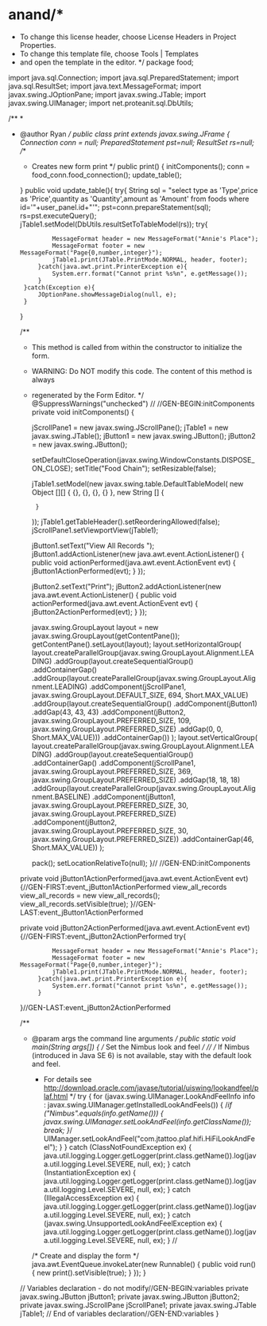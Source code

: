 # anand/*
 * To change this license header, choose License Headers in Project Properties.
 * To change this template file, choose Tools | Templates
 * and open the template in the editor.
 */
package food;

import java.sql.Connection;
import java.sql.PreparedStatement;
import java.sql.ResultSet;
import java.text.MessageFormat;
import javax.swing.JOptionPane;
import javax.swing.JTable;
import javax.swing.UIManager;
import net.proteanit.sql.DbUtils;

/**
 *
 * @author Ryan
 */
public class print extends javax.swing.JFrame {
Connection conn = null;
PreparedStatement pst=null;
ResultSet rs=null;
    /**
     * Creates new form print
     */
    public print() {
        initComponents();
        conn = food_conn.food_connection();
        update_table();
        
    }
    public void update_table(){
 try{
            String sql = "select type as 'Type',price as 'Price',quantity as 'Quantity',amount as 'Amount' from foods where id='"+user_panel.id+"'";
            pst=conn.prepareStatement(sql);
            rs=pst.executeQuery();
            jTable1.setModel(DbUtils.resultSetToTableModel(rs));
            try{
                
                MessageFormat header = new MessageFormat("Annie's Place");
                MessageFormat footer = new MessageFormat("Page{0,number,integer}");
                jTable1.print(JTable.PrintMode.NORMAL, header, footer);
            }catch(java.awt.print.PrinterException e){
                System.err.format("Cannot print %s%n", e.getMessage());
            }
        }catch(Exception e){
            JOptionPane.showMessageDialog(null, e);
        }
 
   }

    /**
     * This method is called from within the constructor to initialize the form.
     * WARNING: Do NOT modify this code. The content of this method is always
     * regenerated by the Form Editor.
     */
    @SuppressWarnings("unchecked")
    // <editor-fold defaultstate="collapsed" desc="Generated Code">//GEN-BEGIN:initComponents
    private void initComponents() {

        jScrollPane1 = new javax.swing.JScrollPane();
        jTable1 = new javax.swing.JTable();
        jButton1 = new javax.swing.JButton();
        jButton2 = new javax.swing.JButton();

        setDefaultCloseOperation(javax.swing.WindowConstants.DISPOSE_ON_CLOSE);
        setTitle("Food Chain");
        setResizable(false);

        jTable1.setModel(new javax.swing.table.DefaultTableModel(
            new Object [][] {
                {},
                {},
                {},
                {}
            },
            new String [] {

            }
        ));
        jTable1.getTableHeader().setReorderingAllowed(false);
        jScrollPane1.setViewportView(jTable1);

        jButton1.setText("View All Records ");
        jButton1.addActionListener(new java.awt.event.ActionListener() {
            public void actionPerformed(java.awt.event.ActionEvent evt) {
                jButton1ActionPerformed(evt);
            }
        });

        jButton2.setText("Print");
        jButton2.addActionListener(new java.awt.event.ActionListener() {
            public void actionPerformed(java.awt.event.ActionEvent evt) {
                jButton2ActionPerformed(evt);
            }
        });

        javax.swing.GroupLayout layout = new javax.swing.GroupLayout(getContentPane());
        getContentPane().setLayout(layout);
        layout.setHorizontalGroup(
            layout.createParallelGroup(javax.swing.GroupLayout.Alignment.LEADING)
            .addGroup(layout.createSequentialGroup()
                .addContainerGap()
                .addGroup(layout.createParallelGroup(javax.swing.GroupLayout.Alignment.LEADING)
                    .addComponent(jScrollPane1, javax.swing.GroupLayout.DEFAULT_SIZE, 694, Short.MAX_VALUE)
                    .addGroup(layout.createSequentialGroup()
                        .addComponent(jButton1)
                        .addGap(43, 43, 43)
                        .addComponent(jButton2, javax.swing.GroupLayout.PREFERRED_SIZE, 109, javax.swing.GroupLayout.PREFERRED_SIZE)
                        .addGap(0, 0, Short.MAX_VALUE)))
                .addContainerGap())
        );
        layout.setVerticalGroup(
            layout.createParallelGroup(javax.swing.GroupLayout.Alignment.LEADING)
            .addGroup(layout.createSequentialGroup()
                .addContainerGap()
                .addComponent(jScrollPane1, javax.swing.GroupLayout.PREFERRED_SIZE, 369, javax.swing.GroupLayout.PREFERRED_SIZE)
                .addGap(18, 18, 18)
                .addGroup(layout.createParallelGroup(javax.swing.GroupLayout.Alignment.BASELINE)
                    .addComponent(jButton1, javax.swing.GroupLayout.PREFERRED_SIZE, 30, javax.swing.GroupLayout.PREFERRED_SIZE)
                    .addComponent(jButton2, javax.swing.GroupLayout.PREFERRED_SIZE, 30, javax.swing.GroupLayout.PREFERRED_SIZE))
                .addContainerGap(46, Short.MAX_VALUE))
        );

        pack();
        setLocationRelativeTo(null);
    }// </editor-fold>//GEN-END:initComponents

    private void jButton1ActionPerformed(java.awt.event.ActionEvent evt) {//GEN-FIRST:event_jButton1ActionPerformed
      view_all_records view_all_records = new view_all_records();
      view_all_records.setVisible(true);
    }//GEN-LAST:event_jButton1ActionPerformed

    private void jButton2ActionPerformed(java.awt.event.ActionEvent evt) {//GEN-FIRST:event_jButton2ActionPerformed
        try{
                
                MessageFormat header = new MessageFormat("Annie's Place");
                MessageFormat footer = new MessageFormat("Page{0,number,integer}");
                jTable1.print(JTable.PrintMode.NORMAL, header, footer);
            }catch(java.awt.print.PrinterException e){
                System.err.format("Cannot print %s%n", e.getMessage());
            }
    }//GEN-LAST:event_jButton2ActionPerformed

    /**
     * @param args the command line arguments
     */
    public static void main(String args[]) {
        /* Set the Nimbus look and feel */
        //<editor-fold defaultstate="collapsed" desc=" Look and feel setting code (optional) ">
        /* If Nimbus (introduced in Java SE 6) is not available, stay with the default look and feel.
         * For details see http://download.oracle.com/javase/tutorial/uiswing/lookandfeel/plaf.html 
         */
        try {
            for (javax.swing.UIManager.LookAndFeelInfo info : javax.swing.UIManager.getInstalledLookAndFeels()) {
               /*if ("Nimbus".equals(info.getName())) {
                    javax.swing.UIManager.setLookAndFeel(info.getClassName());
                    break;
                }*/  UIManager.setLookAndFeel("com.jtattoo.plaf.hifi.HiFiLookAndFeel");
            }
        } catch (ClassNotFoundException ex) {
            java.util.logging.Logger.getLogger(print.class.getName()).log(java.util.logging.Level.SEVERE, null, ex);
        } catch (InstantiationException ex) {
            java.util.logging.Logger.getLogger(print.class.getName()).log(java.util.logging.Level.SEVERE, null, ex);
        } catch (IllegalAccessException ex) {
            java.util.logging.Logger.getLogger(print.class.getName()).log(java.util.logging.Level.SEVERE, null, ex);
        } catch (javax.swing.UnsupportedLookAndFeelException ex) {
            java.util.logging.Logger.getLogger(print.class.getName()).log(java.util.logging.Level.SEVERE, null, ex);
        }
        //</editor-fold>

        /* Create and display the form */
        java.awt.EventQueue.invokeLater(new Runnable() {
            public void run() {
                new print().setVisible(true);
            }
        });
    }

    // Variables declaration - do not modify//GEN-BEGIN:variables
    private javax.swing.JButton jButton1;
    private javax.swing.JButton jButton2;
    private javax.swing.JScrollPane jScrollPane1;
    private javax.swing.JTable jTable1;
    // End of variables declaration//GEN-END:variables
}

